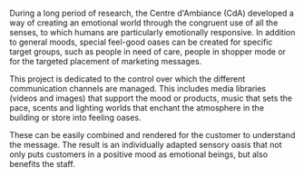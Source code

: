 During a long period of research, the Centre d'Ambiance (CdA) developed a way of creating an emotional world through the congruent use of all the senses, to which humans are particularly emotionally responsive. In addition to general moods, special feel-good oases can be created for specific target groups, such as people in need of care, people in shopper mode or for the targeted placement of marketing messages.

This project is dedicated to the control over which the different communication channels are managed. This includes media libraries (videos and images) that support the mood or products, music that sets the pace, scents and lighting worlds that enchant the atmosphere in the building or store into feeling oases. 

These can be easily combined and rendered for the customer to understand the message. The result is an individually adapted sensory oasis that not only puts customers in a positive mood as emotional beings, but also benefits the staff.
